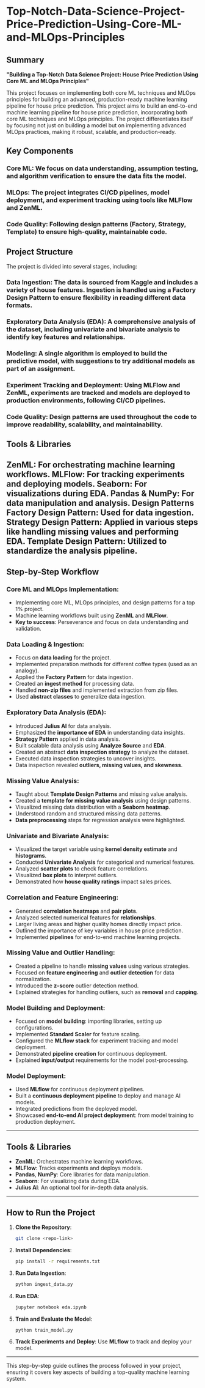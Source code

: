 # Top-Notch-Data-Science-Project-Price-Prediction-Using-Core-ML-and-MLOps-Principles


## Summary
**"Building a Top-Notch Data Science Project: House Price Prediction Using Core ML and MLOps Principles"**

This project focuses on implementing both core ML techniques and MLOps principles for building an advanced, production-ready machine learning pipeline for house price prediction.
This project aims to build an end-to-end machine learning pipeline for house price prediction, incorporating both core ML techniques and MLOps principles. The project differentiates itself by focusing not just on building a model but on implementing advanced MLOps practices, making it robust, scalable, and production-ready.

## Key Components
### Core ML: We focus on data understanding, assumption testing, and algorithm verification to ensure the data fits the model.
### MLOps: The project integrates CI/CD pipelines, model deployment, and experiment tracking using tools like MLFlow and ZenML.
### Code Quality: Following design patterns (Factory, Strategy, Template) to ensure high-quality, maintainable code.

## Project Structure
The project is divided into several stages, including:

### Data Ingestion: The data is sourced from Kaggle and includes a variety of house features. Ingestion is handled using a Factory Design Pattern to ensure flexibility in reading different data formats.
### Exploratory Data Analysis (EDA): A comprehensive analysis of the dataset, including univariate and bivariate analysis to identify key features and relationships.
### Modeling: A single algorithm is employed to build the predictive model, with suggestions to try additional models as part of an assignment.
### Experiment Tracking and Deployment: Using MLFlow and ZenML, experiments are tracked and models are deployed to production environments, following CI/CD pipelines.
### Code Quality: Design patterns are used throughout the code to improve readability, scalability, and maintainability.

## Tools & Libraries
ZenML: For orchestrating machine learning workflows.
MLFlow: For tracking experiments and deploying models.
Seaborn: For visualizations during EDA.
Pandas & NumPy: For data manipulation and analysis.
Design Patterns
Factory Design Pattern: Used for data ingestion.
Strategy Design Pattern: Applied in various steps like handling missing values and performing EDA.
Template Design Pattern: Utilized to standardize the analysis pipeline.
---

## Step-by-Step Workflow

### Core ML and MLOps Implementation:
- Implementing core ML, MLOps principles, and design patterns for a top 1% project.
- Machine learning workflows built using **ZenML** and **MLFlow**.
- **Key to success**: Perseverance and focus on data understanding and validation.

### Data Loading & Ingestion:
- Focus on **data loading** for the project.
- Implemented preparation methods for different coffee types (used as an analogy).
- Applied the **Factory Pattern** for data ingestion.
- Created an **ingest method** for processing data.
- Handled **non-zip files** and implemented extraction from zip files.
- Used **abstract classes** to generalize data ingestion.

### Exploratory Data Analysis (EDA):
- Introduced **Julius AI** for data analysis.
- Emphasized the **importance of EDA** in understanding data insights.
- **Strategy Pattern** applied in data analysis.
- Built scalable data analysis using **Analyze Source** and **EDA**.
- Created an abstract **data inspection strategy** to analyze the dataset.
- Executed data inspection strategies to uncover insights.
- Data inspection revealed **outliers, missing values, and skewness**.

### Missing Value Analysis:
- Taught about **Template Design Patterns** and missing value analysis.
- Created a **template for missing value analysis** using design patterns.
- Visualized missing data distribution with a **Seaborn heatmap**.
- Understood random and structured missing data patterns.
- **Data preprocessing** steps for regression analysis were highlighted.

### Univariate and Bivariate Analysis:
- Visualized the target variable using **kernel density estimate** and **histograms**.
- Conducted **Univariate Analysis** for categorical and numerical features.
- Analyzed **scatter plots** to check feature correlations.
- Visualized **box plots** to interpret outliers.
- Demonstrated how **house quality ratings** impact sales prices.

### Correlation and Feature Engineering:
- Generated **correlation heatmaps** and **pair plots**.
- Analyzed selected numerical features for **relationships**.
- Larger living areas and higher quality homes directly impact price.
- Outlined the importance of key variables in house price prediction.
- Implemented **pipelines** for end-to-end machine learning projects.

### Missing Value and Outlier Handling:
- Created a pipeline to handle **missing values** using various strategies.
- Focused on **feature engineering** and **outlier detection** for data normalization.
- Introduced the **z-score** outlier detection method.
- Explained strategies for handling outliers, such as **removal** and **capping**.

### Model Building and Deployment:
- Focused on **model building**: importing libraries, setting up configurations.
- Implemented **Standard Scaler** for feature scaling.
- Configured the **MLflow stack** for experiment tracking and model deployment.
- Demonstrated **pipeline creation** for continuous deployment.
- Explained **input/output** requirements for the model post-processing.

### Model Deployment:
- Used **MLflow** for continuous deployment pipelines.
- Built a **continuous deployment pipeline** to deploy and manage AI models.
- Integrated predictions from the deployed model.
- Showcased **end-to-end AI project deployment**: from model training to production deployment.

---

## Tools & Libraries
- **ZenML**: Orchestrates machine learning workflows.
- **MLFlow**: Tracks experiments and deploys models.
- **Pandas**, **NumPy**: Core libraries for data manipulation.
- **Seaborn**: For visualizing data during EDA.
- **Julius AI**: An optional tool for in-depth data analysis.

---

## How to Run the Project
1. **Clone the Repository**:
   ```bash
   git clone <repo-link>
   ```
2. **Install Dependencies**:
   ```bash
   pip install -r requirements.txt
   ```
3. **Run Data Ingestion**:
   ```bash
   python ingest_data.py
   ```
4. **Run EDA**:
   ```bash
   jupyter notebook eda.ipynb
   ```
5. **Train and Evaluate the Model**:
   ```bash
   python train_model.py
   ```
6. **Track Experiments and Deploy**:
   Use **MLflow** to track and deploy your model.

---

This step-by-step guide outlines the process followed in your project, ensuring it covers key aspects of building a top-quality machine learning system.
